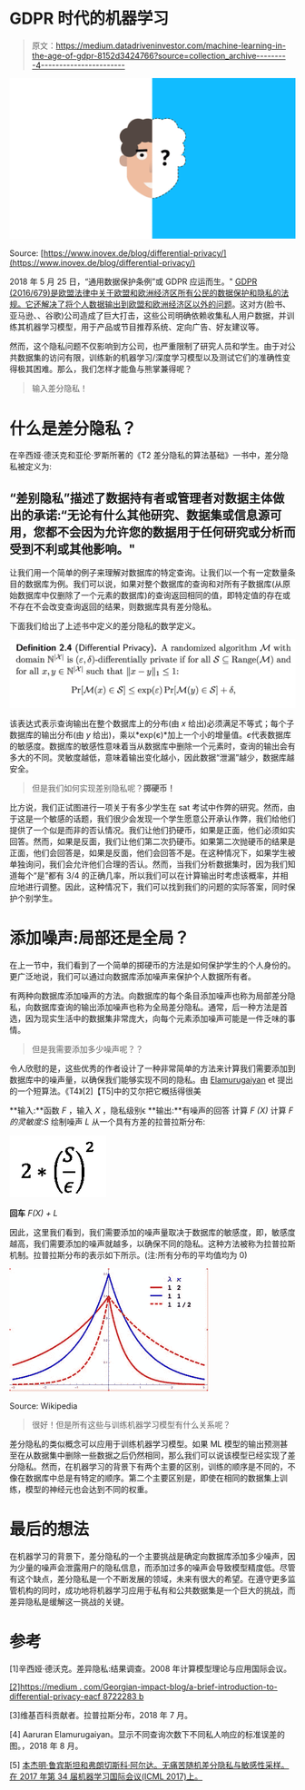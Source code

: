 # GDPR 时代的机器学习

> 原文：<https://medium.datadriveninvestor.com/machine-learning-in-the-age-of-gdpr-8152d3424766?source=collection_archive---------4----------------------->

![](img/0b98f497adc4d1f26f296767c00cd9dd.png)

Source: [https://www.inovex.de/blog/differential-privacy/](https://www.inovex.de/blog/differential-privacy/)

2018 年 5 月 25 日，“通用数据保护条例”或 GDPR 应运而生。" [GDPR (2016/679)是欧盟法律中关于欧盟和欧洲经济区所有公民的数据保护和隐私的法规。它还解决了将个人数据输出到欧盟和欧洲经济区以外的问题](https://www.google.com/url?sa=t&rct=j&q=&esrc=s&source=web&cd=1&ved=2ahUKEwjp97XH2__iAhVBbFAKHfDWCWYQFjAAegQIAxAB&url=https%3A%2F%2Fgdpr-info.eu%2F&usg=AOvVaw1akHzzz224Oq1yU0pd6qSw)。这对方(脸书、亚马逊、、谷歌)公司造成了巨大打击，这些公司明确依赖收集私人用户数据，并训练其机器学习模型，用于产品或节目推荐系统、定向广告、好友建议等。

然而，这个隐私问题不仅影响到方公司，也严重限制了研究人员和学生。由于对公共数据集的访问有限，训练新的机器学习/深度学习模型以及测试它们的准确性变得极其困难。那么，我们怎样才能鱼与熊掌兼得呢？

> 输入差分隐私！

# 什么是差分隐私？

在辛西娅·德沃克和亚伦·罗斯所著的《T2 差分隐私的算法基础》一书中，差分隐私被定义为:

## “差别隐私”描述了数据持有者或管理者对数据主体做出的承诺:“无论有什么其他研究、数据集或信息源可用，您都不会因为允许您的数据用于任何研究或分析而受到不利或其他影响。"

让我们用一个简单的例子来理解对数据库的特定查询。让我们以一个有一定数量条目的数据库为例。我们可以说，如果对整个数据库的查询和对所有子数据库(从原始数据库中仅删除了一个元素的数据库)的查询返回相同的值，即特定值的存在或不存在不会改变查询返回的结果，则数据库具有差分隐私。

下面我们给出了上述书中定义的差分隐私的数学定义。

![](img/2dd3d2760229ccd3fa1c22b2a49f4c32.png)

该表达式表示查询输出在整个数据库上的分布(由 *x* 给出)必须满足不等式；每个子数据库的输出分布(由 *y* 给出)，乘以*exp(є)*加上一个小的增量值。*є*代表数据库的敏感度。数据库的敏感性意味着当从数据库中删除一个元素时，查询的输出会有多大的不同。灵敏度越低，意味着输出变化越小，因此数据“泄漏”越少，数据库越安全。

> 但是我们如何实现差别隐私呢？**掷硬币！**

比方说，我们正试图进行一项关于有多少学生在 sat 考试中作弊的研究。然而，由于这是一个敏感的话题，我们很少会发现一个学生愿意公开承认作弊，我们给他们提供了一个似是而非的否认情况。我们让他们扔硬币，如果是正面，他们必须如实回答。然而，如果是反面，我们让他们第二次扔硬币。如果第二次抛硬币的结果是正面，他们会回答是，如果是反面，他们会回答不是。在这种情况下，如果学生被单独询问，我们会允许他们合理的否认。然而，当我们分析数据集时，因为我们知道每个“是”都有 3/4 的正确几率，所以我们可以在计算输出时考虑该概率，并相应地进行调整。因此，这种情况下，我们可以找到我们的问题的实际答案，同时保护个别学生。

# 添加噪声:局部还是全局？

在上一节中，我们看到了一个简单的掷硬币的方法是如何保护学生的个人身份的。更广泛地说，我们可以通过向数据库添加噪声来保护个人数据所有者。

有两种向数据库添加噪声的方法。向数据库的每个条目添加噪声也称为局部差分隐私，向数据库查询的输出添加噪声也称为全局差分隐私。通常，后一种方法是首选，因为现实生活中的数据集非常庞大，向每个元素添加噪声可能是一件乏味的事情。

> 但是我需要添加多少噪声呢？？

令人欣慰的是，这些优秀的作者设计了一种非常简单的方法来计算我们需要添加到数据库中的噪声量，以确保我们能够实现不同的隐私。由 [Elamurugaiyan](https://www.linkedin.com/in/aarurane/) et 提出的一个短算法。《T4》[2]【T5]中的艾尔把它概括得很美

**输入:**函数 *F* ，输入 *X* ，隐私级别ϵ
**输出:**有噪声的回答
计算 *F (X)* 计算 *F 的灵敏度:S*
绘制噪声 *L* 从一个具有方差的拉普拉斯分布:

![](img/766758654a27443917c4936a88d94e16.png)

**回车** *F(X) + L*

因此，这里我们看到，我们需要添加的噪声量取决于数据库的敏感度，即，敏感度越高，我们需要添加的噪声就越多，以确保不同的隐私。这种方法被称为拉普拉斯机制。拉普拉斯分布的表示如下所示。(注:所有分布的平均值均为 0)

![](img/1b7ccab280ae84e1683e16cad2d08d17.png)

Source: Wikipedia

> 很好！但是所有这些与训练机器学习模型有什么关系呢？

差分隐私的类似概念可以应用于训练机器学习模型。如果 ML 模型的输出预测甚至在从数据集中删除一些数据之后仍然相同，那么我们可以说该模型已经实现了差分隐私。然而，在机器学习的背景下有两个主要的区别，训练的顺序是不同的，不像在数据库中总是有特定的顺序。第二个主要区别是，即使在相同的数据集上训练，模型的神经元也会达到不同的权重。

# 最后的想法

在机器学习的背景下，差分隐私的一个主要挑战是确定向数据库添加多少噪声，因为少量的噪声会泄露用户的隐私信息，而添加过多的噪声会导致模型精度低。尽管有这个缺点，差分隐私是一个不断发展的领域，未来有很大的希望。在遵守更多监管机构的同时，成功地将机器学习应用于私有和公共数据集是一个巨大的挑战，而差异隐私是缓解这一挑战的关键。

# 参考

[1]辛西娅·德沃克。差异隐私:结果调查。2008 年计算模型理论与应用国际会议。

[[2]https://medium . com/Georgian-impact-blog/a-brief-introduction-to-differential-privacy-eacf 8722283 b](https://medium.com/georgian-impact-blog/a-brief-introduction-to-differential-privacy-eacf8722283b)

[3]维基百科贡献者。拉普拉斯分布，2018 年 7 月。

[4] Aaruran Elamurugaiyan。显示不同查询次数下不同私人响应的标准误差的图。，2018 年 8 月。

[5] [本杰明·鲁宾斯坦和弗朗切斯科·阿尔达。无痛苦随机差分隐私与敏感性采样。在 2017 年第 34 届机器学习国际会议(ICML 2017)上。](https://medium.com/georgian-impact-blog/a-brief-introduction-to-differential-privacy-eacf8722283b)
